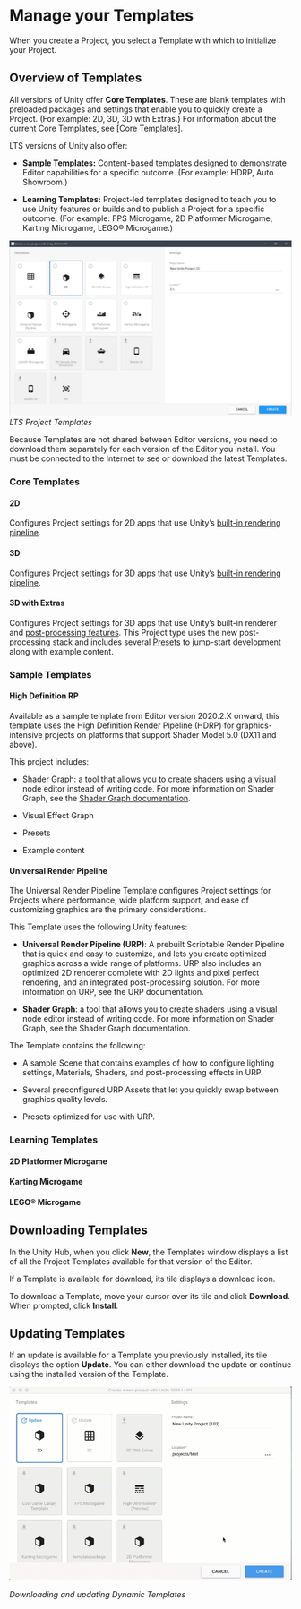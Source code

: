 # Manage your Templates

When you create a Project, you select a Template with which to initialize your Project.

## Overview of Templates

All versions of Unity offer **Core Templates**. These are blank templates with preloaded packages and settings that enable you to quickly create a Project. (For example: 2D, 3D, 3D with Extras.) For information about the current Core Templates, see [Core Templates].

LTS versions of Unity also offer:

*   **Sample Templates:** Content-based templates designed to demonstrate Editor capabilities for a specific outcome. (For example: HDRP, Auto Showroom.)

*   **Learning Templates:** Project-led templates designed to teach you to use Unity features or builds and to publish a Project for a specific outcome. (For example: FPS Microgame, 2D Platformer Microgame, Karting Microgame, LEGO® Microgame.)


![alt_text](../images/1.png "image_tooltip")
_LTS Project Templates_

Because Templates are not shared between Editor versions, you need to download them separately for each version of the Editor you install. You must be connected to the Internet to see or download the latest Templates.

### Core Templates

#### 2D

Configures Project settings for 2D apps that use Unity’s [built-in rendering pipeline](https://docs.unity3d.com/Manual/SL-RenderPipeline.html).


#### 3D

Configures Project settings for 3D apps that use Unity’s [built-in rendering pipeline](https://docs.unity3d.com/Manual/SL-RenderPipeline.html).


#### 3D with Extras

Configures Project settings for 3D apps that use Unity’s built-in renderer and [post-processing features](https://github.com/Unity-Technologies/PostProcessing/wiki). This Project type uses the new post-processing stack and includes several [Presets](https://docs.unity3d.com/Manual/Presets.html) to jump-start development along with example content.

### Sample Templates

#### High Definition RP

Available as a sample template from Editor version 2020.2.X onward, this template uses the High Definition Render Pipeline (HDRP) for graphics-intensive projects on platforms that support Shader Model 5.0 (DX11 and above).

This project includes:

*	Shader Graph: a tool that allows you to create shaders using a visual node editor instead of writing code. For more information on Shader Graph, see the [Shader Graph documentation](https://docs.unity3d.com/Packages/com.unity.shadergraph@latest).

*	Visual Effect Graph

*	Presets

*	Example content

#### Universal Render Pipeline

The Universal Render Pipeline Template configures Project settings for Projects where performance, wide platform support, and ease of customizing graphics are the primary considerations.

This Template uses the following Unity features:

* **Universal Render Pipeline (URP)**: A prebuilt Scriptable Render Pipeline that is quick and easy to customize, and lets you create optimized graphics across a wide range of platforms. URP also includes an optimized 2D renderer complete with 2D lights and pixel
 perfect rendering, and an integrated post-processing solution. For more information on URP, see the URP documentation.

* **Shader Graph**: a tool that allows you to create shaders using a visual node editor instead of writing code. For more information on Shader Graph, see the Shader Graph documentation.

The Template contains the following:

* A sample Scene that contains examples of how to configure lighting settings, Materials, Shaders, and post-processing effects in URP.

* Several preconfigured URP Assets that let you quickly swap between graphics quality levels.

* Presets optimized for use with URP.

### Learning Templates

#### 2D Platformer Microgame

#### Karting Microgame

#### LEGO® Microgame

## Downloading Templates

In the Unity Hub, when you click **New**, the Templates window displays a list of all the Project Templates available for that version of the Editor.

If a Template is available for download, its tile displays a download icon.

To download a Template, move your cursor over its tile and click **Download**. When prompted, click **Install**.

## Updating Templates

If an update is available for a Template you previously installed, its tile displays the option **Update**. You can either download the update or continue using the installed version of the Template.

![alt_text](../images/2.gif "image_tooltip")

_Downloading and updating Dynamic Templates_


<!--## Creating a project from a Template

To create a new Project (and specify which Editor version to open it in), do one of the following:

*   Click the **New** button. The title bar of the New Project dialog box displays the Editor version that the project will use.
*   Click the drop-down arrow next to the **New** button to select the Editor version that you want to use.

    **Note**: This drop-down menu is only available if you have installed multiple versions of the Editor in the Hub.


Select a Template, Project Name, and Location:


<table>
  <tr>
   <td><strong>Setting</strong>
   </td>
   <td><strong>Function</strong>
   </td>
  </tr>
  <tr>
   <td>Templates
   </td>
   <td>Choose a Project Template.
<p>
For information about a specific Template, click the 🛈 icon.
   </td>
  </tr>
  <tr>
   <td>Project Name
   </td>
   <td>Sets the name of your Project. This names the main Project folder, which stores the Assets,<strong> Scenes,</strong> and other files related to your Project.
   </td>
  </tr>
  <tr>
   <td>Location
   </td>
   <td>Use this to define where in your computer’s file system to store your Project. The location of your Project defaults to the home folder on your computer. To change it, type the file path to your preferred storage location in the Location field. Alternatively, click the ellipsis icon (…) in the Location field. This opens your computer’s file browser (Explorer, Finder or Files, depending on your computer’s operating system). In your file browser, navigate to the folder that you want to store your Project in and click Select Folder or Open.
   </td>
  </tr>
</table>

When you’re satisfied with the Project settings, click **Create.**-->

